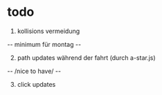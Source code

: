 # todo

1. kollisions vermeidung

-- minimum für montag --

2. path updates während der fahrt (durch a-star.js)

-- /nice to have/ --

3. click updates